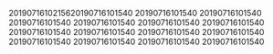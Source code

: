 2019071610215620190716101540
20190716101540
20190716101540
20190716101540
20190716101540
20190716101540
20190716101540
20190716101540
20190716101540
20190716101540
20190716101540
20190716101540
20190716101540
20190716101540
20190716101540
